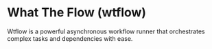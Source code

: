 # What The Flow (wtflow)

Wtflow is a powerful asynchronous workflow runner that orchestrates complex tasks and dependencies with ease.
